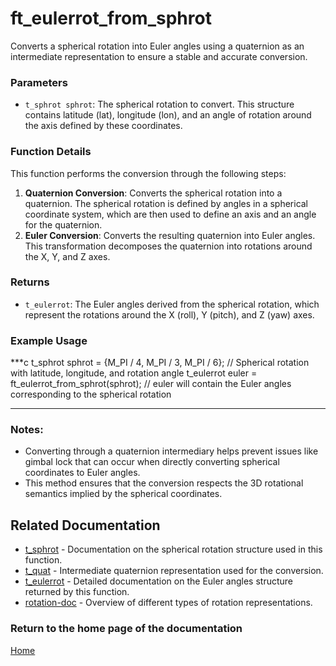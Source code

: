 # ft_eulerrot_from_sphrot
Converts a spherical rotation into Euler angles using a quaternion as an intermediate representation to ensure a stable and accurate conversion.

### Parameters
- `t_sphrot sphrot`: The spherical rotation to convert. This structure contains latitude (lat), longitude (lon), and an angle of rotation around the axis defined by these coordinates.

### Function Details
This function performs the conversion through the following steps:
1. **Quaternion Conversion**: Converts the spherical rotation into a quaternion. The spherical rotation is defined by angles in a spherical coordinate system, which are then used to define an axis and an angle for the quaternion.
2. **Euler Conversion**: Converts the resulting quaternion into Euler angles. This transformation decomposes the quaternion into rotations around the X, Y, and Z axes.

### Returns
- `t_eulerrot`: The Euler angles derived from the spherical rotation, which represent the rotations around the X (roll), Y (pitch), and Z (yaw) axes.

### Example Usage
***c
t_sphrot sphrot = {M_PI / 4, M_PI / 3, M_PI / 6}; // Spherical rotation with latitude, longitude, and rotation angle
t_eulerrot euler = ft_eulerrot_from_sphrot(sphrot);
// euler will contain the Euler angles corresponding to the spherical rotation
***

### Notes:
- Converting through a quaternion intermediary helps prevent issues like gimbal lock that can occur when directly converting spherical coordinates to Euler angles.
- This method ensures that the conversion respects the 3D rotational semantics implied by the spherical coordinates.

## Related Documentation
- [t_sphrot](../sphrot/t_sphrot.md) - Documentation on the spherical rotation structure used in this function.
- [t_quat](../quaternion/t_quat.md) - Intermediate quaternion representation used for the conversion.
- [t_eulerrot](./t_eulerrot.md) - Detailed documentation on the Euler angles structure returned by this function.
- [rotation-doc](../rotation-doc.md) - Overview of different types of rotation representations.

### Return to the home page of the documentation
[Home](../../home.md)
